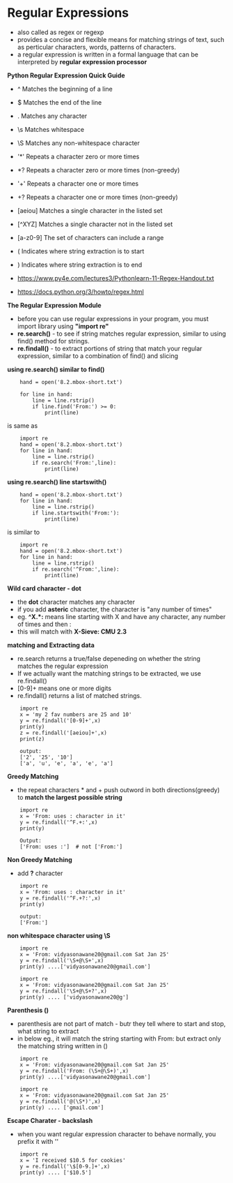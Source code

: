 # Regular Expressions
- also called as regex or regexp
- provides a concise and flexible means for matching strings of text, such as perticular characters, words, patterns of characters.
- a regular expression is written in a formal language that can be interpreted by **regular expression processor**

**Python Regular Expression Quick Guide**

- ^        Matches the beginning of a line
- $        Matches the end of the line
- .        Matches any character
- \s       Matches whitespace
- \S       Matches any non-whitespace character
- '*'        Repeats a character zero or more times
- *?       Repeats a character zero or more times 
         (non-greedy)
- '+'        Repeats a character one or more times
- +?       Repeats a character one or more times 
         (non-greedy)
- [aeiou]  Matches a single character in the listed set
- [^XYZ]   Matches a single character not in the listed set
- [a-z0-9] The set of characters can include a range
- (        Indicates where string extraction is to start
- )        Indicates where string extraction is to end

- https://www.py4e.com/lectures3/Pythonlearn-11-Regex-Handout.txt
- https://docs.python.org/3/howto/regex.html

**The Regular Expression Module**
- before you can use regular expressions in your program, you must import library using **"import re"**
- **re.search()** - to see if string matches regular expression, similar to using find() method for strings.
- **re.findall()** - to extract portions of string that match your regular expression, similar to a combination of find() and slicing

**using re.search() similar to find()**
```
    hand = open('8.2.mbox-short.txt')

    for line in hand:
        line = line.rstrip()
        if line.find('From:') >= 0:
            print(line)
```
is same as 
```
    import re
    hand = open('8.2.mbox-short.txt')
    for line in hand:
        line = line.rstrip()
        if re.search('From:',line):
            print(line)
```

**using re.search() line startswith()**

```
    hand = open('8.2.mbox-short.txt')
    for line in hand:
        line = line.rstrip()
        if line.startswith('From:'):
            print(line)
```
is similar to
```
    import re
    hand = open('8.2.mbox-short.txt')
    for line in hand:
        line = line.rstrip()
        if re.search('^From:',line):
            print(line)
```

**Wild card character - dot**
- the **dot** character matches any character
- if you add **asteric** character, the character is "any number of times"
- eg. **^X.*:** means line starting with X and have any character, any number of times and then :
- this will match with **X-Sieve: CMU 2.3**

**matching and Extracting data**
- re.search returns a true/false depeneding on whether the string matches the regular expression
- If we actually want the matching strings to be extracted, we use re.findall()
- [0-9]+ means one or more digits
- re.findall() returns a list of matched strings.

```
    import re
    x = 'my 2 fav numbers are 25 and 10'
    y = re.findall('[0-9]+',x)
    print(y)
    z = re.findall('[aeiou]+',x)
    print(z)

    output:
    ['2', '25', '10']
    ['a', 'u', 'e', 'a', 'e', 'a']
```

**Greedy Matching**
- the repeat characters * and + push outword in both directions(greedy) to **match the largest possible string**
```
    import re
    x = 'From: uses : character in it'
    y = re.findall('^F.+:',x)
    print(y)

    Output:
    ['From: uses :']  # not ['From:']
```

**Non Greedy Matching**
- add **?** character
```
    import re
    x = 'From: uses : character in it'
    y = re.findall('^F.+?:',x)
    print(y)

    output:
    ['From:']
```

**non whitespace character using \S**
```
    import re
    x = 'From: vidyasonawane20@gmail.com Sat Jan 25'
    y = re.findall('\S+@\S+',x)
    print(y) ....['vidyasonawane20@gmail.com']
```

```
    import re
    x = 'From: vidyasonawane20@gmail.com Sat Jan 25'
    y = re.findall('\S+@\S+?',x)
    print(y) .... ['vidyasonawane20@g']
```

**Parenthesis ()**
- parenthesis are not part of match - butr they tell where to start and stop, what string to extract
- in below eg., it will match the string starting with From: but extract only the matching string written in ()

```
    import re
    x = 'From: vidyasonawane20@gmail.com Sat Jan 25'
    y = re.findall('From: (\S+@\S+)',x)
    print(y) ....['vidyasonawane20@gmail.com']
```

```
    import re
    x = 'From: vidyasonawane20@gmail.com Sat Jan 25'
    y = re.findall('@(\S*)',x)
    print(y) .... ['gmail.com']
```

**Escape Charater - backslash**
- when you want regular expression character to behave normally, you prefix it with '\'
```
    import re
    x = 'I received $10.5 for cookies'
    y = re.findall('\$[0-9.]+',x)
    print(y) .... ['$10.5']
```


